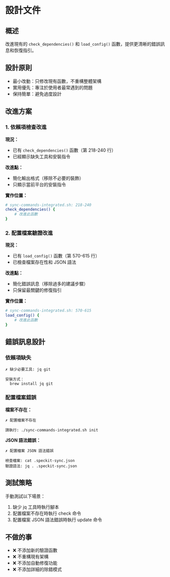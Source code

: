 # 設計文件

## 概述

改進現有的 `check_dependencies()` 和 `load_config()` 函數，提供更清晰的錯誤訊息和恢復指引。

## 設計原則

- 最小改動：只修改現有函數，不重構整體架構
- 實用優先：專注於使用者最常遇到的問題
- 保持簡單：避免過度設計

## 改進方案

### 1. 依賴項檢查改進

**現況：**
- 已有 `check_dependencies()` 函數（第 218-240 行）
- 已經顯示缺失工具和安裝指令

**改進點：**
- 簡化輸出格式（移除不必要的裝飾）
- 只顯示當前平台的安裝指令

**實作位置：**
```bash
# sync-commands-integrated.sh: 218-240
check_dependencies() {
    # 改進此函數
}
```

### 2. 配置檔案驗證改進

**現況：**
- 已有 `load_config()` 函數（第 570-615 行）
- 已檢查檔案存在性和 JSON 語法

**改進點：**
- 簡化錯誤訊息（移除過多的建議步驟）
- 只保留最關鍵的修復指引

**實作位置：**
```bash
# sync-commands-integrated.sh: 570-615
load_config() {
    # 改進此函數
}
```

## 錯誤訊息設計

### 依賴項缺失

```
✗ 缺少必要工具: jq git

安裝方式：
  brew install jq git
```

### 配置檔案錯誤

**檔案不存在：**
```
✗ 配置檔案不存在

請執行: ./sync-commands-integrated.sh init
```

**JSON 語法錯誤：**
```
✗ 配置檔案 JSON 語法錯誤

檢查檔案: cat .speckit-sync.json
驗證語法: jq . .speckit-sync.json
```

## 測試策略

手動測試以下場景：
1. 缺少 jq 工具時執行腳本
2. 配置檔案不存在時執行 check 命令
3. 配置檔案 JSON 語法錯誤時執行 update 命令

## 不做的事

- ❌ 不添加新的驗證函數
- ❌ 不重構現有架構
- ❌ 不添加自動修復功能
- ❌ 不添加詳細的除錯模式
